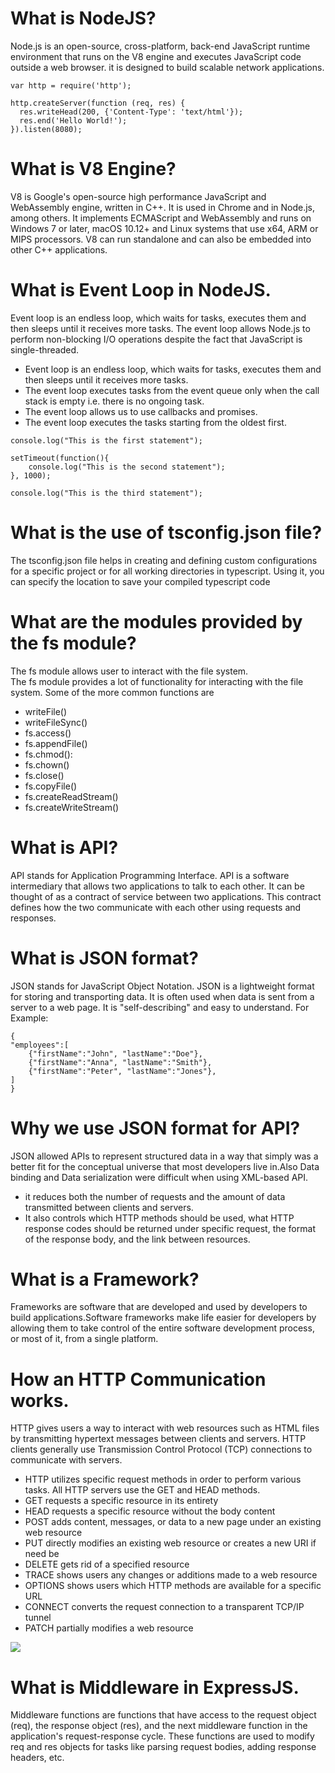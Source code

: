 # What is NodeJS?
Node.js is an open-source, cross-platform, back-end JavaScript runtime environment that runs on the V8 engine and executes JavaScript code outside a web browser.
it is designed to build scalable network applications.

```node
var http = require('http');

http.createServer(function (req, res) {
  res.writeHead(200, {'Content-Type': 'text/html'});
  res.end('Hello World!');
}).listen(8080);
```

# What is V8 Engine?
V8 is Google's open-source high performance JavaScript and WebAssembly engine, written in C++. It is used in Chrome and in Node.js, among others. It implements ECMAScript and WebAssembly and runs on Windows 7 or later, macOS 10.12+ and Linux systems that use x64, ARM or MIPS processors. V8 can run standalone and can also be embedded into other C++ applications.

# What is Event Loop in NodeJS.
Event loop is an endless loop, which waits for tasks, executes them and then sleeps until it receives more tasks. The event loop allows Node.js to perform non-blocking I/O operations despite the fact that JavaScript is single-threaded.
- Event loop is an endless loop, which waits for tasks, executes them and then sleeps until it receives more tasks.
- The event loop executes tasks from the event queue only when the call stack is empty i.e. there is no ongoing task.
- The event loop allows us to use callbacks and promises.
- The event loop executes the tasks starting from the oldest first.

```node
console.log("This is the first statement");
   
setTimeout(function(){
    console.log("This is the second statement");
}, 1000);
   
console.log("This is the third statement"); 
```

# What is the use of tsconfig.json file?
The tsconfig.json file helps in creating and defining custom configurations for a specific project or for all working directories in typescript. Using it, you can specify the location to save your compiled typescript code


# What are the modules provided by the fs module?
The fs module allows user to interact with the file system.<br>
The fs module provides a lot of functionality for interacting with the file system. Some of the more common functions  are
- writeFile() 
- writeFileSync()
- fs.access()
- fs.appendFile()
- fs.chmod(): 
- fs.chown()
- fs.close()
- fs.copyFile()
- fs.createReadStream()
- fs.createWriteStream()

# What is API?
API stands for Application Programming Interface. API is a software intermediary that allows two applications to talk to each other. It can be thought of as a contract of service between two applications. This contract defines how the two communicate with each other using requests and responses.

# What is JSON format?
JSON stands for JavaScript Object Notation. JSON is a lightweight format for storing and transporting data. It is often used when data is sent from a server to a web page. It is "self-describing" and easy to understand. For Example:


```node
{
"employees":[
    {"firstName":"John", "lastName":"Doe"},
    {"firstName":"Anna", "lastName":"Smith"},
    {"firstName":"Peter", "lastName":"Jones"},
]
}
```

# Why we use JSON format for API?
JSON allowed APIs to represent structured data in a way that simply was a better fit for the conceptual universe that most developers live in.Also Data binding and Data serialization were difficult when using XML-based API.
- it reduces both the number of requests and the amount of data transmitted between clients and servers. 
- It also controls which HTTP methods should be used, what HTTP response codes should be returned under specific request, the format of the response body, and the link between resources.

# What is a Framework?
Frameworks are software that are developed and used by developers to build applications.Software frameworks make life easier for developers by allowing them to take control of the entire software development process, or most of it, from a single platform.


# How an HTTP Communication works.
HTTP gives users a way to interact with web resources such as HTML files by transmitting hypertext messages between clients and servers. HTTP clients generally use Transmission Control Protocol (TCP) connections to communicate with servers.

- HTTP utilizes specific request methods in order to perform various tasks. All HTTP servers use the GET and HEAD methods.
- GET requests a specific resource in its entirety
- HEAD requests a specific resource without the body content
- POST adds content, messages, or data to a new page under an existing web resource
- PUT directly modifies an existing web resource or creates a new URI if need be
- DELETE gets rid of a specified resource
- TRACE shows users any changes or additions made to a web resource
- OPTIONS shows users which HTTP methods are available for a specific URL
- CONNECT converts the request connection to a transparent TCP/IP tunnel
- PATCH partially modifies a web resource
 
 ![](httpcommu.png)

# What is Middleware in ExpressJS.
Middleware functions are functions that have access to the request object (req), the response object (res), and the next middleware function in the application's request-response cycle. These functions are used to modify req and res objects for tasks like parsing request bodies, adding response headers, etc.
